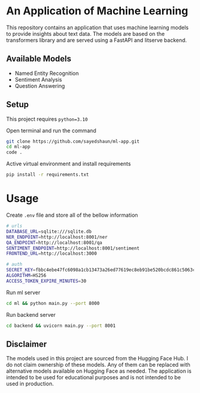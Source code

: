 # An Application of Machine Learning
This repository contains an application that uses machine learning models to provide insights about text data. The models are based on the transformers library and are served using a FastAPI and litserve backend. 

## Available Models
- Named Entity Recognition
- Sentiment Analysis
- Question Answering

## Setup
This project requires `python=3.10`

Open terminal and run the command
```bash
git clone https://github.com/sayedshaun/ml-app.git
cd ml-app
code .
```

Active virtual environment and install requirements
```bash
pip install -r requirements.txt
```

# Usage

Create `.env` file and store all of the bellow information
```bash
# urls
DATABASE_URL=sqlite:///sqlite.db
NER_ENDPOINT=http://localhost:8001/ner
QA_ENDPOINT=http://localhost:8001/qa
SENTIMENT_ENDPOINT=http://localhost:8001/sentiment
FRONTEND_URL=http://localhost:3000

# auth
SECRET_KEY=fbbc4ebe47fc6098a1cb13473a26ed77619ec8eb91be520bcdc861c5063cd4f4
ALGORITHM=HS256
ACCESS_TOKEN_EXPIRE_MINUTES=30
```

Run ml server
```bash
cd ml && python main.py --port 8000
```

Run backend server
```bash
cd backend && uvicorn main.py --port 8001
```

## Disclaimer
The models used in this project are sourced from the Hugging Face Hub. I do not claim ownership of these models. Any of them can be replaced with alternative models available on Hugging Face as needed. The application is intended to be used for educational purposes and is not intended to be used in production.